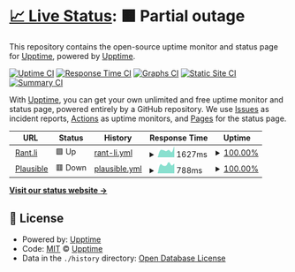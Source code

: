 # [📈 Live Status](https://status.rant.li): <!--live status--> **🟧 Partial outage**

This repository contains the open-source uptime monitor and status page for [Upptime](https://upptime.js.org), powered by [Upptime](https://github.com/upptime/upptime).

[![Uptime CI](https://github.com/zer-far/status.rant.li/workflows/Uptime%20CI/badge.svg)](https://github.com/zer-far/status.rant.li/actions?query=workflow%3A%22Uptime+CI%22)
[![Response Time CI](https://github.com/zer-far/status.rant.li/workflows/Response%20Time%20CI/badge.svg)](https://github.com/zer-far/status.rant.li/actions?query=workflow%3A%22Response+Time+CI%22)
[![Graphs CI](https://github.com/zer-far/status.rant.li/workflows/Graphs%20CI/badge.svg)](https://github.com/zer-far/status.rant.li/actions?query=workflow%3A%22Graphs+CI%22)
[![Static Site CI](https://github.com/zer-far/status.rant.li/workflows/Static%20Site%20CI/badge.svg)](https://github.com/zer-far/status.rant.li/actions?query=workflow%3A%22Static+Site+CI%22)
[![Summary CI](https://github.com/zer-far/status.rant.li/workflows/Summary%20CI/badge.svg)](https://github.com/zer-far/status.rant.li/actions?query=workflow%3A%22Summary+CI%22)

With [Upptime](https://upptime.js.org), you can get your own unlimited and free uptime monitor and status page, powered entirely by a GitHub repository. We use [Issues](https://github.com/upptime/upptime/issues) as incident reports, [Actions](https://github.com/zer-far/status.rant.li/actions) as uptime monitors, and [Pages](https://status.rant.li) for the status page.

<!--start: status pages-->
<!-- This summary is generated by Upptime (https://github.com/upptime/upptime) -->
<!-- Do not edit this manually, your changes will be overwritten -->
<!-- prettier-ignore -->
| URL | Status | History | Response Time | Uptime |
| --- | ------ | ------- | ------------- | ------ |
| <img alt="" src="https://icons.duckduckgo.com/ip3/www.rant.li.ico" height="13"> [Rant.li](https://www.rant.li) | 🟩 Up | [rant-li.yml](https://github.com/zer-far/status.rant.li/commits/HEAD/history/rant-li.yml) | <details><summary><img alt="Response time graph" src="./graphs/rant-li/response-time-week.png" height="20"> 1627ms</summary><br><a href="https://status.rant.li/history/rant-li"><img alt="Response time 1303" src="https://img.shields.io/endpoint?url=https%3A%2F%2Fraw.githubusercontent.com%2Fzer-far%2Fstatus.rant.li%2FHEAD%2Fapi%2Frant-li%2Fresponse-time.json"></a><br><a href="https://status.rant.li/history/rant-li"><img alt="24-hour response time 2441" src="https://img.shields.io/endpoint?url=https%3A%2F%2Fraw.githubusercontent.com%2Fzer-far%2Fstatus.rant.li%2FHEAD%2Fapi%2Frant-li%2Fresponse-time-day.json"></a><br><a href="https://status.rant.li/history/rant-li"><img alt="7-day response time 1627" src="https://img.shields.io/endpoint?url=https%3A%2F%2Fraw.githubusercontent.com%2Fzer-far%2Fstatus.rant.li%2FHEAD%2Fapi%2Frant-li%2Fresponse-time-week.json"></a><br><a href="https://status.rant.li/history/rant-li"><img alt="30-day response time 1388" src="https://img.shields.io/endpoint?url=https%3A%2F%2Fraw.githubusercontent.com%2Fzer-far%2Fstatus.rant.li%2FHEAD%2Fapi%2Frant-li%2Fresponse-time-month.json"></a><br><a href="https://status.rant.li/history/rant-li"><img alt="1-year response time 1307" src="https://img.shields.io/endpoint?url=https%3A%2F%2Fraw.githubusercontent.com%2Fzer-far%2Fstatus.rant.li%2FHEAD%2Fapi%2Frant-li%2Fresponse-time-year.json"></a></details> | <details><summary><a href="https://status.rant.li/history/rant-li">100.00%</a></summary><a href="https://status.rant.li/history/rant-li"><img alt="All-time uptime 99.06%" src="https://img.shields.io/endpoint?url=https%3A%2F%2Fraw.githubusercontent.com%2Fzer-far%2Fstatus.rant.li%2FHEAD%2Fapi%2Frant-li%2Fuptime.json"></a><br><a href="https://status.rant.li/history/rant-li"><img alt="24-hour uptime 100.00%" src="https://img.shields.io/endpoint?url=https%3A%2F%2Fraw.githubusercontent.com%2Fzer-far%2Fstatus.rant.li%2FHEAD%2Fapi%2Frant-li%2Fuptime-day.json"></a><br><a href="https://status.rant.li/history/rant-li"><img alt="7-day uptime 100.00%" src="https://img.shields.io/endpoint?url=https%3A%2F%2Fraw.githubusercontent.com%2Fzer-far%2Fstatus.rant.li%2FHEAD%2Fapi%2Frant-li%2Fuptime-week.json"></a><br><a href="https://status.rant.li/history/rant-li"><img alt="30-day uptime 100.00%" src="https://img.shields.io/endpoint?url=https%3A%2F%2Fraw.githubusercontent.com%2Fzer-far%2Fstatus.rant.li%2FHEAD%2Fapi%2Frant-li%2Fuptime-month.json"></a><br><a href="https://status.rant.li/history/rant-li"><img alt="1-year uptime 99.88%" src="https://img.shields.io/endpoint?url=https%3A%2F%2Fraw.githubusercontent.com%2Fzer-far%2Fstatus.rant.li%2FHEAD%2Fapi%2Frant-li%2Fuptime-year.json"></a></details>
| <img alt="" src="https://icons.duckduckgo.com/ip3/plausible.farid.top.ico" height="13"> [Plausible](https://plausible.farid.top) | 🟥 Down | [plausible.yml](https://github.com/zer-far/status.rant.li/commits/HEAD/history/plausible.yml) | <details><summary><img alt="Response time graph" src="./graphs/plausible/response-time-week.png" height="20"> 788ms</summary><br><a href="https://status.rant.li/history/plausible"><img alt="Response time 667" src="https://img.shields.io/endpoint?url=https%3A%2F%2Fraw.githubusercontent.com%2Fzer-far%2Fstatus.rant.li%2FHEAD%2Fapi%2Fplausible%2Fresponse-time.json"></a><br><a href="https://status.rant.li/history/plausible"><img alt="24-hour response time 864" src="https://img.shields.io/endpoint?url=https%3A%2F%2Fraw.githubusercontent.com%2Fzer-far%2Fstatus.rant.li%2FHEAD%2Fapi%2Fplausible%2Fresponse-time-day.json"></a><br><a href="https://status.rant.li/history/plausible"><img alt="7-day response time 788" src="https://img.shields.io/endpoint?url=https%3A%2F%2Fraw.githubusercontent.com%2Fzer-far%2Fstatus.rant.li%2FHEAD%2Fapi%2Fplausible%2Fresponse-time-week.json"></a><br><a href="https://status.rant.li/history/plausible"><img alt="30-day response time 773" src="https://img.shields.io/endpoint?url=https%3A%2F%2Fraw.githubusercontent.com%2Fzer-far%2Fstatus.rant.li%2FHEAD%2Fapi%2Fplausible%2Fresponse-time-month.json"></a><br><a href="https://status.rant.li/history/plausible"><img alt="1-year response time 663" src="https://img.shields.io/endpoint?url=https%3A%2F%2Fraw.githubusercontent.com%2Fzer-far%2Fstatus.rant.li%2FHEAD%2Fapi%2Fplausible%2Fresponse-time-year.json"></a></details> | <details><summary><a href="https://status.rant.li/history/plausible">100.00%</a></summary><a href="https://status.rant.li/history/plausible"><img alt="All-time uptime 99.87%" src="https://img.shields.io/endpoint?url=https%3A%2F%2Fraw.githubusercontent.com%2Fzer-far%2Fstatus.rant.li%2FHEAD%2Fapi%2Fplausible%2Fuptime.json"></a><br><a href="https://status.rant.li/history/plausible"><img alt="24-hour uptime 100.00%" src="https://img.shields.io/endpoint?url=https%3A%2F%2Fraw.githubusercontent.com%2Fzer-far%2Fstatus.rant.li%2FHEAD%2Fapi%2Fplausible%2Fuptime-day.json"></a><br><a href="https://status.rant.li/history/plausible"><img alt="7-day uptime 100.00%" src="https://img.shields.io/endpoint?url=https%3A%2F%2Fraw.githubusercontent.com%2Fzer-far%2Fstatus.rant.li%2FHEAD%2Fapi%2Fplausible%2Fuptime-week.json"></a><br><a href="https://status.rant.li/history/plausible"><img alt="30-day uptime 100.00%" src="https://img.shields.io/endpoint?url=https%3A%2F%2Fraw.githubusercontent.com%2Fzer-far%2Fstatus.rant.li%2FHEAD%2Fapi%2Fplausible%2Fuptime-month.json"></a><br><a href="https://status.rant.li/history/plausible"><img alt="1-year uptime 99.91%" src="https://img.shields.io/endpoint?url=https%3A%2F%2Fraw.githubusercontent.com%2Fzer-far%2Fstatus.rant.li%2FHEAD%2Fapi%2Fplausible%2Fuptime-year.json"></a></details>

<!--end: status pages-->

[**Visit our status website →**](https://status.rant.li)

## 📄 License

- Powered by: [Upptime](https://github.com/upptime/upptime)
- Code: [MIT](./LICENSE) © [Upptime](https://upptime.js.org)
- Data in the `./history` directory: [Open Database License](https://opendatacommons.org/licenses/odbl/1-0/)
